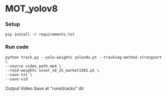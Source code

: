 # MOT_yolov8

### Setup
```
pip install -r requirements.txt
```


### Run code
```
python track.py --yolo-weights yolov8x.pt --tracking-method strongsort \
--source video_path.mp4 \
--reid-weights osnet_x0_25_market1501.pt \
--save-txt \
--save-vid
```

Output Video Save at "runs\tracks" dir
